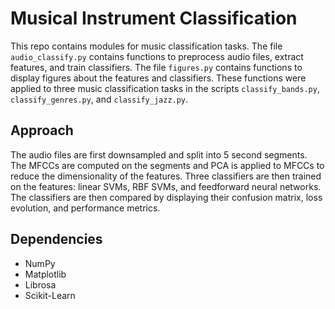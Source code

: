 # Musical Instrument Classification
This repo contains modules for music classification tasks. The file 
`audio_classify.py` contains functions to preprocess audio files, extract 
features, and train classifiers. The file `figures.py` contains functions to 
display figures about the features and classifiers. These functions were applied 
to three music classification tasks in the scripts `classify_bands.py`, 
`classify_genres.py`, and `classify_jazz.py`. 

## Approach
The audio files are first downsampled and split into 5 second segments. The 
MFCCs are computed on the segments and PCA is applied to MFCCs to reduce the 
dimensionality of the features. Three classifiers are then trained on the 
features: linear SVMs, RBF SVMs, and feedforward neural networks. The 
classifiers are then compared by displaying their confusion matrix, loss 
evolution, and performance metrics. 

## Dependencies
- NumPy
- Matplotlib
- Librosa
- Scikit-Learn
